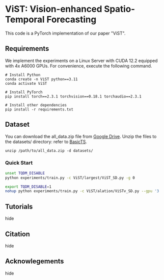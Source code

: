 # ViST: Vision-enhanced Spatio-Temporal Forecasting

This code is a PyTorch implementation of our paper "ViST".

## Requirements
We implement the experiments on a Linux Server with CUDA 12.2 equipped with 4x A6000 GPUs. For convenience, execute the following command.
```
# Install Python
conda create -n ViST python==3.11
conda activate ViST

# Install PyTorch
pip install torch==2.3.1 torchvision==0.18.1 torchaudio==2.3.1

# Install other dependencies
pip install -r requirements.txt
```

## Dataset
You can download the all_data.zip file from [Google Drive](https://drive.google.com/drive/folders/14EJVODCU48fGK0FkyeVom_9lETh80Yjp?usp=sharing). Unzip the files to the datasets/ directory:
refer to [BasicTS](https://github.com/zezhishao/BasicTS).
```
unzip /path/to/all_data.zip -d datasets/
```

### Quick Start
```bash
unset TQDM_DISABLE
python experiments/train.py -c ViST/largest/ViST_SD.py -g 0

export TQDM_DISABLE=1
nohup python experiments/train.py -c ViST/alation/ViSTv_SD.py --gpu '3' > logs/ViSTv_SD.txt 2>&1 &
```

## Tutorials
hide

## Citation
hide

## Acknowlegements
hide
